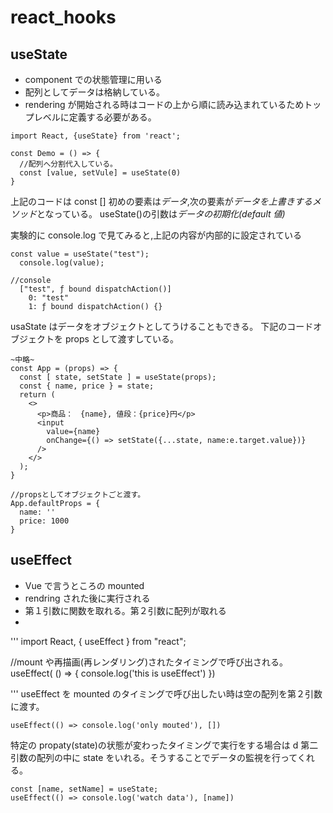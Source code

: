 # react_hooks

## useState

- component での状態管理に用いる
- 配列としてデータは格納している。
- rendering が開始される時はコードの上から順に読み込まれているためトップレベルに定義する必要がある。

```
import React, {useState} from 'react';

const Demo = () => {
  //配列へ分割代入している。
  const [value, setVule] = useState(0)
}
```

上記のコードは const [] 初めの要素は*データ*,次の要素が*データを上書きするメソッド*となっている。
useState()の引数は*データの初期化(default 値)*

実験的に console.log で見てみると,上記の内容が内部的に設定されている

```
const value = useState("test");
  console.log(value);

//console
  ["test", ƒ bound dispatchAction()]
    0: "test"
    1: ƒ bound dispatchAction() {}
```

usaState はデータをオブジェクトとしてうけることもできる。
下記のコードオブジェクトを props として渡すしている。

```
~中略~
const App = (props) => {
  const [ state, setState ] = useState(props);
  const { name, price } = state;
  return (
    <>
      <p>商品：　{name}, 値段：{price}円</p>
      <input
        value={name}
        onChange={() => setState({...state, name:e.target.value})}
      />
    </>
  );
}

//propsとしてオブジェクトごと渡す。
App.defaultProps = {
  name: ''
  price: 1000
}
```

## useEffect

- Vue で言うところの mounted
- rendring された後に実行される
- 第１引数に関数を取れる。第２引数に配列が取れる
-

'''
import React, { useEffect } from "react";

//mount や再描画(再レンダリング)されたタイミングで呼び出される。
useEffect( () => {
console.log('this is useEffect')
})

'''
useEffect を mounted のタイミングで呼び出したい時は空の配列を第２引数に渡す。

```
useEffect(() => console.log('only mouted'), [])
```

特定の propaty(state)の状態が変わったタイミングで実行をする場合は d 第二引数の配列の中に state をいれる。そうすることでデータの監視を行ってくれる。

```
const [name, setName] = useState;
useEffect(() => console.log('watch data'), [name])
```
